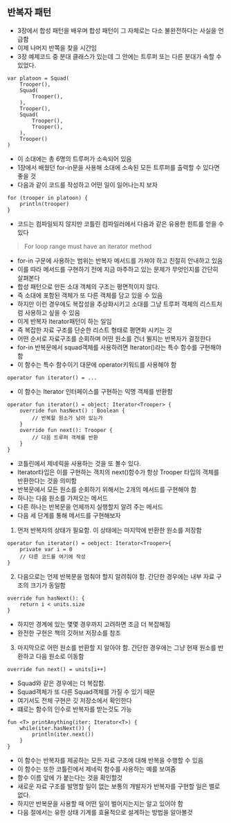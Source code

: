 ## 반복자 패턴
- 3장에서 합성 패턴을 배우며 합성 패턴이 그 자체로는 다소 불완전하다는 사실을 언급함
- 이제 나머지 반쪽을 찾을 시간임
- 3장 예제코드 중 분대 클래스가 있는데 그 안에는 트루퍼 또는 다른 분대가 속할 수 있었다.
```
var platoon = Squad(
    Trooper(),
    Squad(
        Trooper(),
    ),
    Trooper(),
    Squad(
        Trooper(),
        Trooper(),
    ),
    Trooper()
)
```
- 이 소대에는 총 6명의 트루퍼가 소속되어 있음
- 1장에서 배웠던 for-in문을 사용해 소대에 소속된 모든 트루퍼를 출력할 수 있다면 좋을 것
- 다음과 같이 코드를 작성하고 어떤 일이 일어나는지 보자
```
for (trooper in platoon) {
    println(trooper)
}
```
- 코드는 컴파일되지 않지만 코틀린 컴파일러에서 다음과 같은 유용한 힌트를 얻을 수 있다
> For loop range must have an iterator method
- for-in 구문에 사용하는 범위는 반복자 메서드를 가져야 하고 친절히 안내하고 있음
- 이를 따라 메서드를 구현하기 전에 지금 마주하고 있는 문제가 무엇인지를 간단히 살펴본다
- 합성 패턴으로 만든 소대 객체의 구조는 평면적이지 않다.
- 즉 소대에 포함된 객체가 또 다른 객체를 담고 있을 수 있음
- 하지만 이런 경우에도 복잡성을 추상화시키고 소대를 그냥 트루퍼 객체의 리스트처럼 사용하고 싶을 수 있음
- 이게 반복자 lterator패턴이 하는 일임
- 즉 복잡한 자료 구조를 단순한 리스트 형태로 평면화 시키는 것
- 어떤 순서로 자료구조를 순회하며 어떤 원소를 건너 뛸지는 반복자가 결정한다
- for-in 반복문에서 squad객체를 사용하려면 Iterator()라는 특수 함수를 구현해야 함
- 이 함수는 특수 함수이기 대문에 operator키워드를 사용해야 함
```
operator fun iterator() = ...
```
- 이 함수는 Iterator<T> 인터페이스를 구현하는 익명 객체를 반환함
```
operator fun iterator() = object: Iterator<Trooper> {
    override fun hasNext() : Boolean {
        // 반복할 원소가 남아 있는가
    }
    override fun next(): Trooper {
        // 다음 트루퍼 객체를 반환
    }
}
```
- 코틀린에서 제네릭을 사용하는 것을 또 볼수 있다.
- Iterator<Trooper>타입은 이를 구현하는 객치의 next()함수가 항상 Trooper 타입의 객체를 반환한다는 것을 의미함
- 반복문에서 모든 원소를 순회하기 위해서는 2개의 메서드를 구현해야 함
- 하나는 다음 원소를 가져오는 메서드
- 다른 하나는 반복문을 언제까지 실행할지 알려 주는 메서드
- 다음 세 단계를 통해 메서드를 구현해보자

1. 먼저 반복자의 상태가 필요함. 이 상태에는 마지막에 반환한 원소를 저장함
```
operator fun iterator() = oebject: Iterator<Trooper>{
    private var i = 0
    // 다른 코드를 여기에 작성
}
```
2. 다음으로는 언제 반복문을 멈춰야 할지 알려줘야 함. 간단한 경우에는 내부 자료 구조의 크기가 동일함
```
override fun hasNext(): {
    return i < units.size
}
```
- 하지만 경계에 있는 몇몇 경우까지  고려하면 조금 더 복잡해짐
- 완전한 구현은 책의 깃허브 저장소를 참조

3. 마지막으로 어떤 원소를 반환할 지 알아야 함. 간단한 경우에는 그냥 현재 원소를 반환하고 다음 원소로 이동함
```
override fun next() = units[i++]
```
- Squad와 같은 경우에는 더 복잡함.
- Squad객체가 또 다른 Squad객체를 가질 수 있기 때문
- 여기서도 전체 구현은 깃 저장소에서 확인한다
- 떄로는 함수의 인수로 반복자를 받는것도 가능

```
fun <T> printAnything(iter: Iterator<T>) {
    while(iter.hasNext()) {
        println(iter.next())
    }
}
```
- 이 함수는 반복자를 제공하는 모든 자료 구조에 대해 반복을 수행할 수 있음
- 이 함수는 또한 코틀린에서 제네릭 함수를 사용하는 예를 보여줌
- 함수 이름 앞에 <T>가 붙는다는 것을 확인할것
- 새로운 자료 구조를 발명할 일이 없는 보통의 개발자가 반복자를 구현할 일은 별로 없다.
- 하지만 반복문을 사용할 때 어떤 일이 벌어지는지는 알고 있어야 함
- 다음 절에서는 유한 상태 기계를 효율적으로 설계하는 방법을 알아볼것